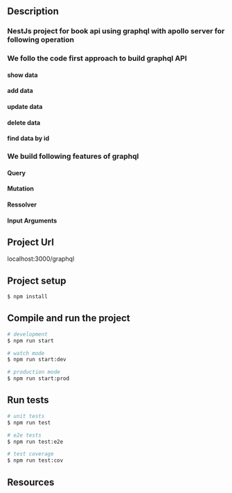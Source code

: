 

## Description

### NestJs project for book api using graphql with apollo server for following operation
### We follo the code first approach to build graphql API
#### show data
#### add data
#### update data
#### delete data
#### find data by id

### We build following features of graphql
#### Query
#### Mutation
#### Ressolver
#### Input Arguments


## Project Url
localhost:3000/graphql


## Project setup

```bash
$ npm install
```

## Compile and run the project

```bash
# development
$ npm run start

# watch mode
$ npm run start:dev

# production mode
$ npm run start:prod
```

## Run tests

```bash
# unit tests
$ npm run test

# e2e tests
$ npm run test:e2e

# test coverage
$ npm run test:cov
```

## Resources

